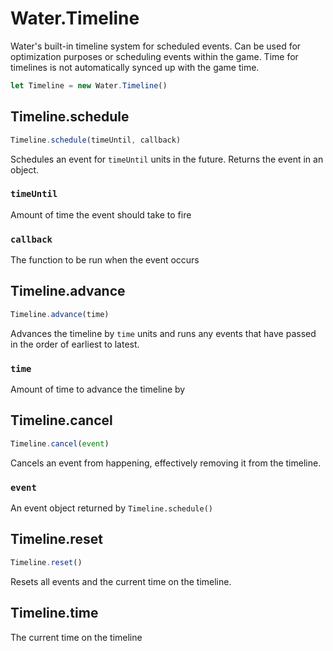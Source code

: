 # Water.Timeline
Water's built-in timeline system for scheduled events. Can be used for optimization purposes or scheduling events within the game. Time for timelines is not automatically synced up with the game time.
```js
let Timeline = new Water.Timeline()
```

## Timeline.schedule
```js
Timeline.schedule(timeUntil, callback)
```
Schedules an event for `timeUntil` units in the future. Returns the event in an object.

### `timeUntil`
Amount of time the event should take to fire

### `callback`
The function to be run when the event occurs

## Timeline.advance
```js
Timeline.advance(time)
```
Advances the timeline by `time` units and runs any events that have passed in the order of earliest to latest.

### `time`
Amount of time to advance the timeline by

## Timeline.cancel
```js
Timeline.cancel(event)
```
Cancels an event from happening, effectively removing it from the timeline.

### `event`
An event object returned by `Timeline.schedule()`

## Timeline.reset
```js
Timeline.reset()
```
Resets all events and the current time on the timeline.

## Timeline.time
The current time on the timeline